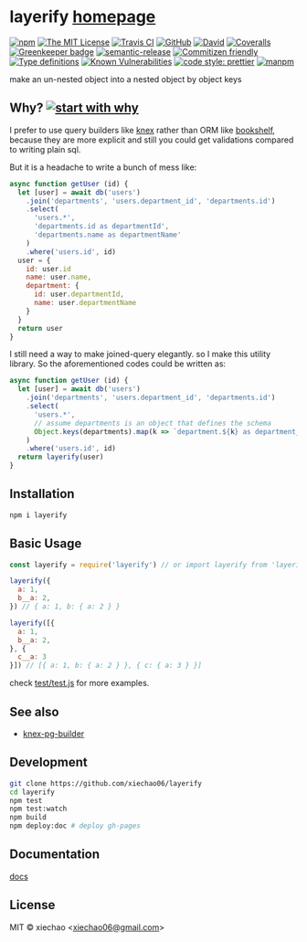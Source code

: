 # layerify [homepage](https:///xiechao06.github.io/layerify)

[![npm](https://img.shields.io/npm/v/layerify.svg?style=flat-square)](https://www.npmjs.org/package/layerify)
[![The MIT License](https://img.shields.io/badge/license-MIT-orange.svg?style=flat-square)](http://opensource.org/licenses/MIT)
[![Travis CI](https://img.shields.io/travis/xiechao06/layerify.svg?style=flat-square)](https://travis-ci.ors/xiechao06/layerify)
[![GitHub](https://img.shields.io/github/issues/xiechao06/layerify.svg?style=flat-square)](https://github.com/xiechao06/layerify/issues)
[![David](https://img.shields.io/david/xiechao06/layerify.svg?style=flat-square)](https://david-dm.org/xiechao06/layerify)
[![Coveralls](https://img.shields.io/coveralls/xiechao06/layerify.svg?style=flat-square)](https://coveralls.io/r/xiechao06/layerify)
[![Greenkeeper badge](https://badges.greenkeeper.io/xiechao06/layerify.svg)](https://greenkeeper.io/)
[![semantic-release](https://img.shields.io/badge/%20%20%F0%9F%93%A6%F0%9F%9A%80-semantic--release-e10079.svg)](https://github.com/semantic-release/semantic-release)
[![Commitizen friendly](https://img.shields.io/badge/commitizen-friendly-brightgreen.svg)](http://commitizen.github.io/cz-cli/)
[![Type definitions](https://img.shields.io/npm/types/typescript.svg)](https://www.typescriptlang.org/)
[![Known Vulnerabilities](https://snyk.io/test/github/xiechao06/layerify/badge.svg?targetFile=package.json)](https://snyk.io/test/github/xiechao06/layerify?targetFile=package.json)
[![code style: prettier](https://img.shields.io/badge/code_style-prettier-ff69b4.svg?style=flat-square)](https://github.com/prettier/prettier)
[![manpm](https://img.shields.io/badge/manpm-compatible-3399ff.svg)](https://github.com/bahmutov/manpm)

make an un-nested object into a nested object by object keys

## Why? [![start with why](https://img.shields.io/badge/start%20with-why%3F-brightgreen.svg?style=flat)](http://www.ted.com/talks/simon_sinek_how_great_leaders_inspire_action)

I prefer to use query builders like [knex](https://knexjs.org) rather than ORM like [bookshelf](https://bookshelfjs.org/), because they are more explicit and
still you could get validations compared to writing plain sql.

But it is a headache to write a bunch of mess like:

```javascript
async function getUser (id) {
  let [user] = await db('users')
    .join('departments', 'users.department_id', 'departments.id')
    .select(
      'users.*',
      'departments.id as departmentId',
      'departments.name as departmentName'
    )
    .where('users.id', id)
  user = {
    id: user.id
    name: user.name,
    department: {
      id: user.departmentId,
      name: user.departmentName
    }
  }
  return user
}
```

I still need a way to make joined-query elegantly. so I make this utility library. So the aforementioned codes could be written as:

```javascript
async function getUser (id) {
  let [user] = await db('users')
    .join('departments', 'users.department_id', 'departments.id')
    .select(
      'users.*',
      // assume departments is an object that defines the schema
      Object.keys(departments).map(k => `department.${k} as department__${k}`)
    )
    .where('users.id', id)
  return layerify(user)
}
```

## Installation

```bash
npm i layerify
```

## Basic Usage

```javascript
const layerify = require('layerify') // or import layerify from 'layerify'

layerify({
  a: 1,
  b__a: 2,
}) // { a: 1, b: { a: 2 } }

layerify([{
  a: 1,
  b__a: 2,
}, {
  c__a: 3
}]) // [{ a: 1, b: { a: 2 } }, { c: { a: 3 } }]

```

check [test/test.js](https://github.com/xiechao06/layerify/blob/master/test/test.js) for more examples.

## See also

* [knex-pg-builder](https://www.npmjs.com/package/knex-pg-builder)

## Development

```bash
git clone https://github.com/xiechao06/layerify
cd layerify
npm test
npm test:watch
npm build
npm deploy:doc # deploy gh-pages
```

## Documentation

[docs](https:///xiechao06.github.io/layerify)

## License

MIT © xiechao <<xiechao06@gmail.com>>

[npm-image]: https://badge.fury.io/js/layerify.svg
[npm-url]: https://npmjs.org/package/layerify
[travis-image]: https://travis-ci.org/xiechao06/layerify.svg?branch=master
[travis-url]: https://travis-ci.org/xiechao06/layerify
[daviddm-image]: https://david-dm.org/xiechao06/layerify.svg?theme=shields.io
[daviddm-url]: https://david-dm.org/xiechao06/layerify
[coveralls-image]: https://coveralls.io/repos/xiechao06/layerify/badge.svg
[coveralls-url]: https://coveralls.io/r/xiechao06/layerify
[license-mit-image]: https://img.shields.io/badge/License-MIT-yellow.svg
[license-mit]: https://opensource.org/licenses/MIT
[issue-image]: https://img.shields.io/github/issues-raw/xiechao06/layerify.svg
[issue-url]: https://github.com/xiechao06/layerify
[semantic-release-image]: https://img.shields.io/badge/%20%20%F0%9F%93%A6%F0%9F%9A%80-semantic--release-e10079.svg
[semantic-release-url]: https://github.com/semantic-release/semantic-release
[commitizen-friendly-image]: https://img.shields.io/badge/commitizen-friendly-brightgreen.svg
[commitizen-friendly-url]: http://commitizen.github.io/cz-cli/
[type-definitions-image]: https://img.shields.io/npm/types/layerify.svg
[type-definitions-url]: https://www.typescriptlang.org/
[prettier-image]: https://img.shields.io/badge/code_style-prettier-ff69b4.svg?style=flat-square
[prettier-url]: https://github.com/prettier/prettier
[manpm-image]: https://img.shields.io/badge/manpm-compatible-3399ff.svg
[manpm-url]: https://github.com/bahmutov/manpm
